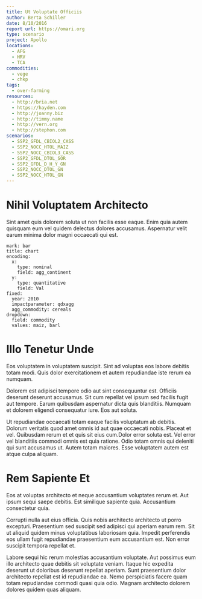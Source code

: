```yaml
---
title: Ut Voluptate Officiis
author: Berta Schiller
date: 8/10/2016
report url: https://omari.org
type: scenario
project: Apollo
locations:
  - AFG
  - HRV
  - TCA
commodities:
  - vege
  - chkp
tags:
  - over-farming
resources:
  - http://bria.net
  - https://hayden.com
  - http://joanny.biz
  - http://timmy.name
  - http://vern.org
  - http://stephon.com
scenarios:
  - SSP2_GFDL_CBIOL2_CASS
  - SSP2_NOCC_HTOL_MAIZ
  - SSP2_NOCC_CBIOL3_CASS
  - SSP2_GFDL_DTOL_SOR
  - SSP2_GFDL_D_H_Y_GN
  - SSP2_NOCC_DTOL_GN
  - SSP2_NOCC_HTOL_GN
---
```

# Nihil Voluptatem Architecto
Sint amet quis dolorem soluta ut non facilis esse eaque. Enim quia autem quisquam eum vel quidem delectus dolores accusamus. Aspernatur velit earum minima dolor magni occaecati qui est.

```vis
mark: bar
title: chart
encoding:
  x:
    type: nominal
    field: agg_continent
  y:
    type: quantitative
    field: Val
fixed:
  year: 2010
  impactparameter: qdxagg
  agg_commodity: cereals
dropdown:
  field: commodity
  values: maiz, barl
```

# Illo Tenetur Unde
Eos voluptatem in voluptatem suscipit. Sint ad voluptas eos labore debitis totam modi. Quis dolor exercitationem et autem repudiandae iste rerum ea numquam.
 Dolorem est adipisci tempore odio aut sint consequuntur est. Officiis deserunt deserunt accusamus. Sit cum repellat vel ipsum sed facilis fugit aut tempore. Earum quibusdam aspernatur dicta quis blanditiis. Numquam et dolorem eligendi consequatur iure. Eos aut soluta.
 Ut repudiandae occaecati totam eaque facilis voluptatum ab debitis. Dolorum veritatis quod amet omnis id aut quae occaecati nobis. Placeat et vel. Quibusdam rerum et et quis sit eius cum.Dolor error soluta est. Vel error vel blanditiis commodi omnis est quia ratione. Odio totam omnis qui deleniti qui sunt accusamus ut. Autem totam maiores. Esse voluptatem autem est atque culpa aliquam.

# Rem Sapiente Et
Eos at voluptas architecto et neque accusantium voluptates rerum et. Aut ipsum sequi saepe debitis. Est similique sapiente quia. Accusantium consectetur quia.
 Corrupti nulla aut eius officia. Quis nobis architecto architecto ut porro excepturi. Praesentium sed suscipit sed adipisci qui aperiam earum rem. Sit ut aliquid quidem minus voluptatibus laboriosam quia. Impedit perferendis eos ullam fugit repudiandae praesentium eum accusantium est. Non error suscipit tempora repellat et.
 Labore sequi hic rerum molestias accusantium voluptate. Aut possimus eum illo architecto quae debitis sit voluptate veniam. Itaque hic expedita deserunt ut doloribus deserunt repellat aperiam. Sunt praesentium dolor architecto repellat est id repudiandae ea. Nemo perspiciatis facere quam totam repudiandae commodi quasi quia odio. Magnam architecto dolorem dolores quidem quas aliquam.
